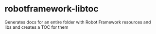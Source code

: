 # robotframework-libtoc
Generates docs for an entire folder with Robot Framework resources and libs and creates a TOC for them
